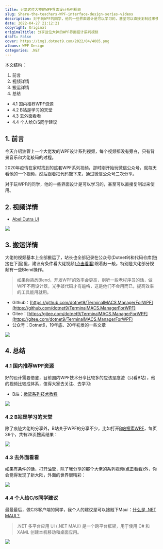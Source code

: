 ```yaml
---
title: 分享这位大神的WPF界面设计系列视频
slug: Share-the-teachers-WPF-interface-design-series-videos
description: 对于玩WPF的同学，他的一些界面设计是可以学习的，甚至可以直接复制过来使用。
date: 2022-04-27 21:12:21
copyright: Original
originaltitle: 分享这位大神的WPF界面设计系列视频
draft: False
cover: https://img1.dotnet9.com/2022/04/4005.png
albums: WPF Design
categories: .NET
---
```


本文结构：
1. 前言
2. 视频详情
3. 搬运详情
4. 总结
 - 4.1 国内推荐WPF资源
 - 4.2 B站是学习的天堂
 - 4.3 去外面看看
 - 4.4 个人给C/S同学建议

## 1. 前言

今天介绍油管上一个大佬发的WPF设计系列视频，每个视频都没有旁白，只有背景音乐和大佬敲码的过程。

2020年疫情在家时找到的这套WPF系列视频，那时刚开始玩微信公众号，就每天看他的一个视频，然后跟着把代码敲下来，通过微信公众号二次分享。

对于玩WPF的同学，他的一些界面设计是可以学习的，甚至可以直接复制过来使用。

## 2. 视频详情

- [Abel Dutra UI](https://www.youtube.com/c/AbelDutraUI/videos)

![](https://img1.dotnet9.com/2022/04/4005.gif)

## 3. 搬运详情

大佬的视频基本上全部搬运了，站长也全部记录在公众号(Dotnet9)和代码仓库(链接在下面)里，建议有条件看大佬视频([点击看看](https://www.youtube.com/c/AbelDutraUI/videos))跟着敲一敲，特别是大佬部分视频有一些Blend操作。

>如果你熟悉Blend，开发WPF的效率会更高，别听一些老程序员的话，做WPF不用设计器，光手敲代码才有逼格，这是他们不会用而已，提高效率的工具能用就用。

- Github：[https://github.com/dotnet9/TerminalMACS.ManagerForWPF](https://github.com/dotnet9/TerminalMACS.ManagerForWPF)
- Gitee：[https://gitee.com/dotnet9/TerminalMACS.ManagerForWPF](https://gitee.com/dotnet9/TerminalMACS.ManagerForWPF)
- 公众号：Dotnet9，19年底、20年初发的一些文章

![](https://img1.dotnet9.com/2022/04/4006.gif)

## 4. 总结

### 4.1 国内推荐WPF资源

好的设计需要借鉴，目前国内WPF技术分享比较多的应该是痕迹（只看B站），他的视频比较成体系，值得大家去关注、去学习:

- B站：[微软系列技术教程](https://space.bilibili.com/32497462)

![](https://img1.dotnet9.com/2022/04/4001.png)

### 4.2 B站是学习的天堂

除了痕迹大佬的分享外，B站关于WPF的分享不少，比如打开[B站搜索WPF](https://search.bilibili.com/all?keyword=wpf&from_source=webtop_search&spm_id_from=333.1007)，每页36个，共有28页搜索结果：

![](https://img1.dotnet9.com/2022/04/4002.gif)

### 4.3 去外面看看

如果有条件的话，打开[油管](https://www.youtube.com/results?search_query=wpf)，除了我分享的那个大佬的系列视频([点击看看](https://www.youtube.com/c/AbelDutraUI/videos))外，你会觉得发现了新大陆，外面的世界很精彩：

![](https://img1.dotnet9.com/2022/04/4003.gif)

### 4.4 个人给C/S同学建议

最最最后，做C/S客户端的同学，我个人的建议是可以接触下Maui：[什么是 .NET MAUI？](https://docs.microsoft.com/zh-cn/dotnet/maui/what-is-maui)

>.NET 多平台应用 UI (.NET MAUI) 是一个跨平台框架，用于使用 C# 和 XAML 创建本机移动和桌面应用。

![](https://img1.dotnet9.com/2022/04/4004.png)